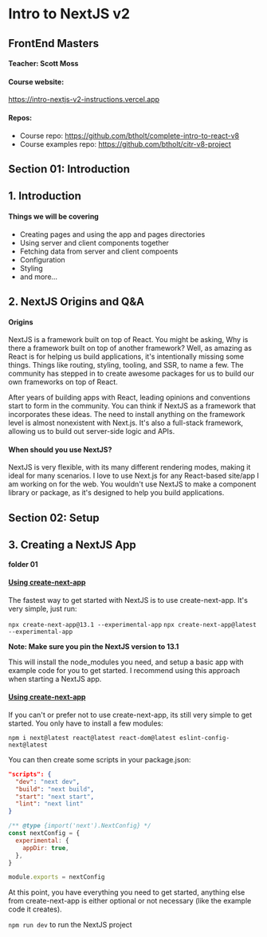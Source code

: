# Intro to NextJS v2

## FrontEnd Masters

#### Teacher: Scott Moss

#### Course website:

https://intro-nextjs-v2-instructions.vercel.app

#### Repos:

- Course repo: https://github.com/btholt/complete-intro-to-react-v8
- Course examples repo: https://github.com/btholt/citr-v8-project

## Section 01: Introduction

## 1. Introduction

#### Things we will be covering

- Creating pages and using the app and pages directories
- Using server and client components together
- Fetching data from server and client compoents
- Configuration
- Styling
- and more...

## 2. NextJS Origins and Q&A

#### Origins

NextJS is a framework built on top of React. You might be asking, Why is there a framework built on top of another framework? Well, as amazing as React is for helping us build applications, it's intentionally missing some things. Things like routing, styling, tooling, and SSR, to name a few. The community has stepped in to create awesome packages for us to build our own frameworks on top of React.

After years of building apps with React, leading opinions and conventions start to form in the community. You can think if NextJS as a framework that incorporates these ideas. The need to install anything on the framework level is almost nonexistent with Next.js. It's also a full-stack framework, allowing us to build out server-side logic and APIs.

#### When should you use NextJS?

NextJS is very flexible, with its many different rendering modes, making it ideal for many scenarios. I love to use Next.js for any React-based site/app I am working on for the web. You wouldn't use NextJS to make a component library or package, as it's designed to help you build applications.

## Section 02: Setup

## 3. Creating a NextJS App

**folder 01**

#### <u>Using create-next-app</u>

The fastest way to get started with NextJS is to use create-next-app. It's very simple, just run:

`npx create-next-app@13.1 --experimental-app`
`npx create-next-app@latest --experimental-app`

**Note: Make sure you pin the NextJS version to 13.1**

This will install the node_modules you need, and setup a basic app with example code for you to get started. I recommend using this approach when starting a NextJS app.

#### <u>Using create-next-app</u>

If you can't or prefer not to use create-next-app, its still very simple to get started. You only have to install a few modules:

`npm i next@latest react@latest react-dom@latest eslint-config-next@latest`

You can then create some scripts in your package.json:

```json
"scripts": {
  "dev": "next dev",
  "build": "next build",
  "start": "next start",
  "lint": "next lint"
}
```

```javascript
/** @type {import('next').NextConfig} */
const nextConfig = {
  experimental: {
    appDir: true,
  },
}

module.exports = nextConfig
```

At this point, you have everything you need to get started, anything else from create-next-app is either optional or not necessary (like the example code it creates).

`npm run dev` to run the NextJS project